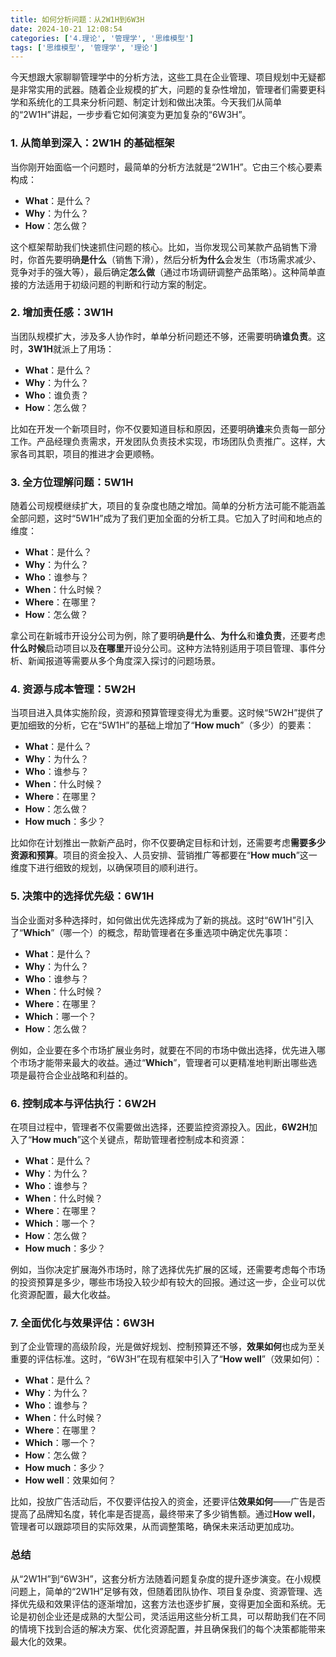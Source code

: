 ```yaml
---
title: 如何分析问题：从2W1H到6W3H
date: 2024-10-21 12:08:54
categories: ['4.理论', '管理学', '思维模型']
tags: ['思维模型', '管理学', '理论']
---
```


今天想跟大家聊聊管理学中的分析方法，这些工具在企业管理、项目规划中无疑都是非常实用的武器。随着企业规模的扩大，问题的复杂性增加，管理者们需要更科学和系统化的工具来分析问题、制定计划和做出决策。今天我们从简单的“2W1H”讲起，一步步看它如何演变为更加复杂的“6W3H”。
  
  
### 1. 从简单到深入：**2W1H** 的基础框架

当你刚开始面临一个问题时，最简单的分析方法就是“2W1H”。它由三个核心要素构成：

- **What**：是什么？
- **Why**：为什么？
- **How**：怎么做？

这个框架帮助我们快速抓住问题的核心。比如，当你发现公司某款产品销售下滑时，你首先要明确**是什么**（销售下滑），然后分析**为什么**会发生（市场需求减少、竞争对手的强大等），最后确定**怎么做**（通过市场调研调整产品策略）。这种简单直接的方法适用于初级问题的判断和行动方案的制定。
  
  
### 2. 增加责任感：**3W1H**

当团队规模扩大，涉及多人协作时，单单分析问题还不够，还需要明确**谁负责**。这时，**3W1H**就派上了用场：

- **What**：是什么？
- **Why**：为什么？
- **Who**：谁负责？
- **How**：怎么做？

比如在开发一个新项目时，你不仅要知道目标和原因，还要明确**谁**来负责每一部分工作。产品经理负责需求，开发团队负责技术实现，市场团队负责推广。这样，大家各司其职，项目的推进才会更顺畅。
  
  
### 3. 全方位理解问题：**5W1H**

随着公司规模继续扩大，项目的复杂度也随之增加。简单的分析方法可能不能涵盖全部问题，这时“5W1H”成为了我们更加全面的分析工具。它加入了时间和地点的维度：

- **What**：是什么？
- **Why**：为什么？
- **Who**：谁参与？
- **When**：什么时候？
- **Where**：在哪里？
- **How**：怎么做？

拿公司在新城市开设分公司为例，除了要明确**是什么**、**为什么**和**谁负责**，还要考虑**什么时候**启动项目以及**在哪里**开设分公司。这种方法特别适用于项目管理、事件分析、新闻报道等需要从多个角度深入探讨的问题场景。
  
  
### 4. 资源与成本管理：**5W2H**

当项目进入具体实施阶段，资源和预算管理变得尤为重要。这时候“5W2H”提供了更加细致的分析，它在“5W1H”的基础上增加了“**How much**”（多少）的要素：

- **What**：是什么？
- **Why**：为什么？
- **Who**：谁参与？
- **When**：什么时候？
- **Where**：在哪里？
- **How**：怎么做？
- **How much**：多少？

比如你在计划推出一款新产品时，你不仅要确定目标和计划，还需要考虑**需要多少资源和预算**。项目的资金投入、人员安排、营销推广等都要在“**How much**”这一维度下进行细致的规划，以确保项目的顺利进行。
  
  
### 5. 决策中的选择优先级：**6W1H**

当企业面对多种选择时，如何做出优先选择成为了新的挑战。这时“6W1H”引入了“**Which**”（哪一个）的概念，帮助管理者在多重选项中确定优先事项：

- **What**：是什么？
- **Why**：为什么？
- **Who**：谁参与？
- **When**：什么时候？
- **Where**：在哪里？
- **Which**：哪一个？
- **How**：怎么做？

例如，企业要在多个市场扩展业务时，就要在不同的市场中做出选择，优先进入哪个市场才能带来最大的收益。通过“**Which**”，管理者可以更精准地判断出哪些选项是最符合企业战略和利益的。
  
  
### 6. 控制成本与评估执行：**6W2H**

在项目过程中，管理者不仅需要做出选择，还要监控资源投入。因此，**6W2H**加入了“**How much**”这个关键点，帮助管理者控制成本和资源：

- **What**：是什么？
- **Why**：为什么？
- **Who**：谁参与？
- **When**：什么时候？
- **Where**：在哪里？
- **Which**：哪一个？
- **How**：怎么做？
- **How much**：多少？

例如，当你决定扩展海外市场时，除了选择优先扩展的区域，还需要考虑每个市场的投资预算是多少，哪些市场投入较少却有较大的回报。通过这一步，企业可以优化资源配置，最大化收益。
  
  
### 7. 全面优化与效果评估：**6W3H**

到了企业管理的高级阶段，光是做好规划、控制预算还不够，**效果如何**也成为至关重要的评估标准。这时，“6W3H”在现有框架中引入了“**How well**”（效果如何）：

- **What**：是什么？
- **Why**：为什么？
- **Who**：谁参与？
- **When**：什么时候？
- **Where**：在哪里？
- **Which**：哪一个？
- **How**：怎么做？
- **How much**：多少？
- **How well**：效果如何？

比如，投放广告活动后，不仅要评估投入的资金，还要评估**效果如何**——广告是否提高了品牌知名度，转化率是否提高，最终带来了多少销售额。通过**How well**，管理者可以跟踪项目的实际效果，从而调整策略，确保未来活动更加成功。
  
  
### 总结

从“2W1H”到“6W3H”，这套分析方法随着问题复杂度的提升逐步演变。在小规模问题上，简单的“2W1H”足够有效，但随着团队协作、项目复杂度、资源管理、选择优先级和效果评估的逐渐增加，这套方法也逐步扩展，变得更加全面和系统。无论是初创企业还是成熟的大型公司，灵活运用这些分析工具，可以帮助我们在不同的情境下找到合适的解决方案、优化资源配置，并且确保我们的每个决策都能带来最大化的效果。
